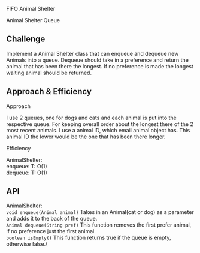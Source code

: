 FIFO Animal Shelter

Animal Shelter Queue

## Challenge

Implement a Animal Shelter class that can enqueue and dequeue new Animals into a queue.  Dequeue should take in a preference and return the animal that has been there the longest.  If no preference is made the longest waiting animal should be returned.

## Approach & Efficiency

Approach

I use 2 queues, one for dogs and cats and each animal is put into the respective queue.
For keeping overall order about the longest there of the 2 most recent animals.  I use a animal ID, which email animal object has.  This animal ID the lower would be the one that has been there longer.

Efficiency

AnimalShelter:\
enqueue: T: O(1)\
dequeue: T: O(1)

## API
AnimalShelter:\
```void enqueue(Animal animal)``` Takes in an Animal(cat or dog) as a parameter and adds it to the back of the queue.\
```Animal dequeue(String pref)``` This function removes the first prefer animal, if no preference just the first animal.\
```boolean isEmpty()``` This function returns true if the queue is empty, otherwise false.\
